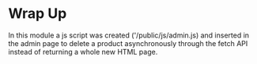 # Wrap Up

In this module a js script was created ('/public/js/admin.js) and inserted in the admin page to delete a product asynchronously through the fetch API instead of returning a whole new HTML page.
